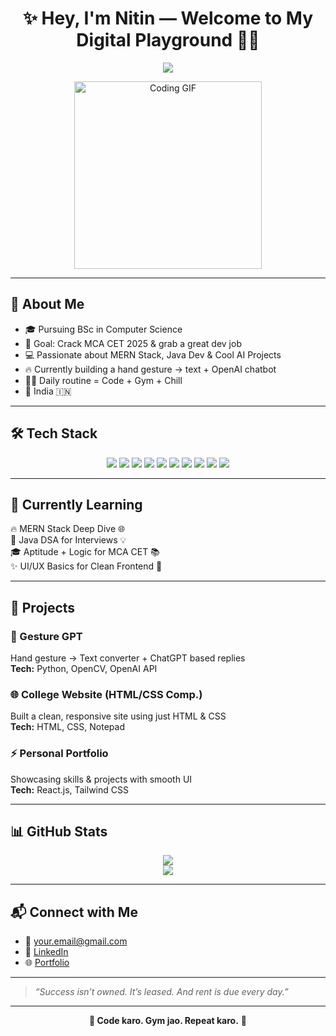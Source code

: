 <h1 align="center">✨ Hey, I'm Nitin — Welcome to My Digital Playground 👨‍💻</h1>

<p align="center">
  <img src="https://readme-typing-svg.demolab.com?font=Fira+Code&pause=1000&color=00FFE1&center=true&vCenter=true&multiline=true&width=700&lines=🚀+Full+Stack+Developer+%7C+MCA+Aspirant+2025;💻+Java+Lover+%7C+React+Explorer+%7C+Node+Ninja;🧠+Tech+Enthusiast+%7C+Fitness+Freak+%7C+Code+%2B+Gym+Grind+Daily" />
</p>

<p align="center">
  <img src="[https://media.giphy.com/media/3o7aD2saalBwwftBIY/giphy.gif](https://media0.giphy.com/media/v1.Y2lkPTc5MGI3NjExazJlZGdkdm9jNmlpMnprMWdmeHZpdnFmdXQ1NG50czNrbXR3cmg4YiZlcD12MV9pbnRlcm5hbF9naWZfYnlfaWQmY3Q9Zw/Npdl9kOaKFJHuRCBGx/giphy.gif)" alt="Coding GIF" width="300"/>
</p>

---

## 💫 About Me

- 🎓 Pursuing BSc in Computer Science  
- 🎯 Goal: Crack MCA CET 2025 & grab a great dev job  
- 💻 Passionate about MERN Stack, Java Dev & Cool AI Projects  
- 🔥 Currently building a hand gesture → text + OpenAI chatbot  
- 🏋️‍♂️ Daily routine = Code + Gym + Chill  
- 📍 India 🇮🇳

---

## 🛠 Tech Stack

<p align="center">
  <img src="https://img.shields.io/badge/Java-%23ED8B00.svg?style=for-the-badge&logo=java&logoColor=white" />
  <img src="https://img.shields.io/badge/JavaScript-%23F7DF1E.svg?style=for-the-badge&logo=javascript&logoColor=black" />
  <img src="https://img.shields.io/badge/React-%2320232a.svg?style=for-the-badge&logo=react&logoColor=%2361DAFB" />
  <img src="https://img.shields.io/badge/Node.js-%23339933.svg?style=for-the-badge&logo=node.js&logoColor=white" />
  <img src="https://img.shields.io/badge/Express.js-%23404d59.svg?style=for-the-badge" />
  <img src="https://img.shields.io/badge/MongoDB-%2347A248.svg?style=for-the-badge&logo=mongodb&logoColor=white" />
  <img src="https://img.shields.io/badge/MySQL-%2300f.svg?style=for-the-badge&logo=mysql&logoColor=white" />
  <img src="https://img.shields.io/badge/Python-%233776AB.svg?style=for-the-badge&logo=python&logoColor=white" />
  <img src="https://img.shields.io/badge/HTML5-%23E34F26.svg?style=for-the-badge&logo=html5&logoColor=white" />
  <img src="https://img.shields.io/badge/CSS3-%231572B6.svg?style=for-the-badge&logo=css3&logoColor=white" />
</p>

---

## 🌱 Currently Learning

🔥 MERN Stack Deep Dive 🌐  
🧠 Java DSA for Interviews 💡  
🎓 Aptitude + Logic for MCA CET 📚  
✨ UI/UX Basics for Clean Frontend 🎨

---

## 💼 Projects

### 🤖 Gesture GPT  
Hand gesture → Text converter + ChatGPT based replies  
**Tech:** Python, OpenCV, OpenAI API  

### 🌐 College Website (HTML/CSS Comp.)  
Built a clean, responsive site using just HTML & CSS  
**Tech:** HTML, CSS, Notepad  

### ⚡ Personal Portfolio  
Showcasing skills & projects with smooth UI  
**Tech:** React.js, Tailwind CSS

---

## 📊 GitHub Stats

<p align="center">
  <img src="https://github-readme-stats.vercel.app/api?username=Nitinnnn67&show_icons=true&theme=tokyonight" />
  <br />
  <img src="https://streak-stats.demolab.com/?user=Nitinnnn67&theme=tokyonight" />
</p>

---

## 📬 Connect with Me

- 📧 your.email@gmail.com  
- 💼 [LinkedIn]([https://www.linkedin.com/in/your-link](https://www.linkedin.com/in/nitin-vishwakarma-75840430a/))  
- 🌐 [Portfolio](https://your-portfolio.com)

---

> _“Success isn’t owned. It’s leased. And rent is due every day.”_

---

<p align="center"><b>💪 Code karo. Gym jao. Repeat karo.</b> 🔁</p>
